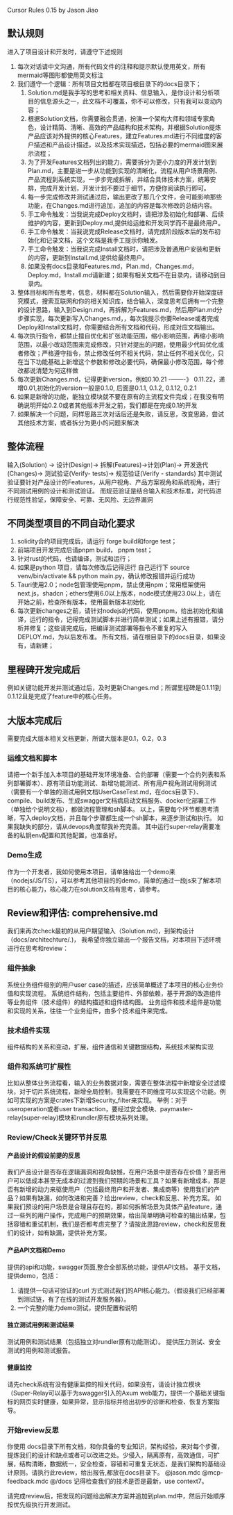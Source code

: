 Cursor Rules 0.15 by Jason Jiao
## 默认规则
进入了项目设计和开发时，请遵守下述规则
1. 每次对话请中文沟通，所有代码文件的注释和提示默认使用英文，所有mermaid等图形都使用英文标注
2. 我们遵守一个逻辑：所有项目文档都在项目根目录下的docs目录下；
	1. Solution.md是我手写的思考和相关资料、信息输入，是你设计和分析项目的信息源头之一，此文档不可覆盖，你不可以修改，只有我可以变动内容；
	2. 根据Solution文档，你需要融会贯通，扮演一个架构大师和领域专家角色，设计精简、清晰、高效的产品结构和技术架构，并根据Solution提炼产品应该对外提供的核心Features，建立Features.md进行不同维度的客户描述和产品设计描述，以及技术实现描述，包括必要的mermaid图来展示流程；
	3. 为了开发Features文档列出的能力，需要拆分为更小力度的开发计划到Plan.md，主要是进一步从功能到实现的清晰化，流程从用户场景用例、产品流程到系统实现，一步步完成拆解，并结合具体技术方案，统筹安排，完成开发计划，开发计划不要过于细节，方便你阅读执行即可。
	4. 每一步完成修改并测试通过后，输出更改了那几个文件，会可能影响那些功能，在Changes.md进行追加，追加的内容是每次修改的总结内容。
	5. 手工命令触发：当我说完成Deploy文档时，请把涉及初始化和部署、后续维护的内容，更新到Deploy.md,提供给运维和开发同学而不是最终用户。
	6. 手工命令触发：当我说完成Release文档时，请完成阶段版本后的发布初始化和记录文档，这个文档是我手工提示你触发。
	7. 手工命令触发：当我说完成Install文档时，请把涉及普通用户安装和更新的内容，更新到Install.md,提供给最终用户。
	8. 如果没有docs目录和Features.md，Plan.md，Changes.md，Deploy.md，Install.md请新建；如果有相关文档不在目录内，请移动到目录内。
3. 整体目标和所有思考，信息，材料都在Solution输入，然后需要你开始深度研究模式，搜索互联网和你的相关知识库，结合输入，深度思考后拥有一个完整的设计思路，输入到Design.md，再拆解为Features.md，然后用Plan.md分步骤实现，每次更新写入Changes.md，，每次我提示你要Release或者完成Deploy和Install文档时，你需要结合所有文档和代码，形成对应文档输出。
4. 每次执行指令，都禁止擅自优化和扩张功能范围，缩小影响范围，再缩小影响范围，以最小改动范围来完成修改，只针对提出的问题，使用最少代码优化或者修改；严格遵守指令，禁止修改任何不相关代码，禁止任何不相关优化，只在当下功能基础上新增这个参数和修改必要代码，确保最小修改范围，每个修改都说清楚为何这样做
5. 每次更新Changes.md，记得更新version，例如0.10.21 -——-》 0.11.22，递增0.01,初始化的version一般是0.1.0, 后面是0.1.1, 0.1.2, 0.1.12, 0.2.1
6. 如果是新增的功能，能独立模块就不要在原有的主流程文件完成；在我没有明确说明开始0.2.0或者其他版本开发之前，我们都是在完成0.1的开发
7. 如果解决一个问题，同样思路三次对话后还是失败，请反思，改变思路，尝试其他技术方案，或者拆分为更小的问题来解决

## 整体流程
输入(Solution) -> 设计(Design)-> 拆解(Features)->计划(Plan)-> 开发迭代(Changes)-> 测试验证(Verify- tests)-> 规范验证(Verify - standards)
其中测试验证要针对产品设计的Features，从用户视角、产品方案视角和系统视角，进行不同测试用例的设计和测试验证。
而规范验证是结合输入和技术标准，对代码进行规范性验证，保障安全、可靠、无风险、无边界漏洞

## 不同类型项目的不同自动化要求
1. solidity合约项目完成后，请运行 forge build和forge test；
2. 前端项目开发完成后请pnpm build， pnpm test；
3. 针对rust的代码，也请编译，测试和运行；
4. 如果是python 项目，请每次修改后记得运行 自己运行下 source venv/bin/activate && python main.py，确认修改报错并运行成功
5. Tauri使用2.0；node包管理使用pnpm，禁止使用npm；常用框架使用next.js，shadcn；ethers使用6.0以上版本，node模式使用23.0以上，请在开始之前，检查所有版本，使用最新版本初始化
6. 每次更新changes之前，请针对nodejs的代码，使用pnpm，给出初始化和编译，运行的指令，记得完成测试脚本并进行简单测试；如果上述有报错，请分析并修复；这些请完成后，把编译测试部署等指令不重复的写入DEPLOY.md，为以后发布准。
所有文档，请在根目录下的docs目录，如果没有，请新建；

## 里程碑开发完成后
例如关键功能开发并测试通过后，及时更新Changes.md；所谓里程碑是0.1.11到0.1.12且是完成了feature中的核心任务。

## 大版本完成后
需要完成大版本相关文档更新，所谓大版本是0.1，0.2，0.3
### 运维文档和脚本
请把一个新手加入本项目的基础开发环境准备、合约部署（需要一个合约列表和系列部署脚本）、原有项目功能测试、新增功能测试、所有用户视角测试用例测试（需要有一个单独的测试用例文档UserCaseTest.md，在docs目录下）、compile、build发布、生成swagger文档病启动文档服务、docker化部署工作（单独给个说明文档），都做流程管理和sh脚本。
以上，需要每个环节都思考清晰，写入deploy文档，并且每个步骤都生成一个sh脚本，来逐步测试和执行。
如果我缺失的部分，请从devops角度帮我补充完善。
其中运行super-relay需要准备的私钥env配置和其他配置，也准备好。

### Demo生成
作为一个开发者，我如何使用本项目，请单独给出一个demo来（nodejs/JS/TS），可以参考其他项目的的demo，简单的通过一段js来了解本项目的核心能力，核心能力在solution文档有思考，请参考。

## Review和评估: comprehensive.md
我们来再次check最初的从用户期望输入（Solution.md)，到架构设计（docs/architechture/*.*)， 我希望你独立输出一个报告文档，对本项目下述环境进行在思考和review：
### 组件抽象
系统业务组件级别的用户user case的描述，应该简单概述了本项目的核心业务价值和实现流程。
系统组件结构，包括主要组件、外部依赖，基于开源的改造组件等业务组件（技术组件）的结构描述和组件结构图。
业务组件和技术组件是功能和实现的关系，往往一个业务组件，由多个技术组件来完成。
### 技术组件实现
组件结构的关系和变动，扩展，组件通信和关键数据结构，系统技术架构实现
### 组件和系统可扩展性
比如从整体业务流程看，输入的业务数据对象，需要在整体流程中新增安全过滤模块，对于切片系统流程，新增全局控制，我需要在不同维度可以实现这个功能。例如可实现的方案是crates下新增Security_filter来实现。
举例：对于useroperation或者user transaction，要经过安全模块、paymaster-relay(super-relay)模块和rundler原有模块系列处理。
### Review/Check关键环节并反思
#### 产品设计的假设前提的反思
我们产品设计是否存在逻辑漏洞和视角缺憾，在用户场景中是否存在价值？是否用户可以低成本甚至无成本的过渡到我们预期的场景和工具？如果有新增成本，那是否有新增的动力来驱使用户（包括最终用户和开发者、集成商等）使用我们的产品？如果有缺漏，如何改进和完善？给出review，check和反思、补充方案。
如果我们预设的用户场景是合理且存在的，那如何拆解场景为具体产品feature，通过一些列的用户操作，完成用户的预期效果，给出简单明确可检查的输出结果，包括容错和重试机制，我们是否都考虑完整了？请按此思路review，check和反思我们的设计，如有缺漏，提供补充方案。
#### 产品API文档和Demo
提供的api和功能，swagger页面,整合全部系统功能，提供API文档。
基于文档，提供demo，包括：
1. 请提供一句话可验证的curl 方式测试我们的API核心能力。（假设我们已经部署到测试链，有了在线的测试开发服务器）。
2. 一个完整的能力demo测试，提供配置和说明
#### 独立测试用例和测试结果
测试用例和测试结果（包括独立对rundler原有功能测试）。
提供压力测试、安全测试的用例和测试报告。

#### 健康监控
请先check系统有没有健康监控的相关代码，如果没有，请设计独立模块（Super-Relay可以基于为swagger引入的Axum web能力，提供一个基础关键指标的网页实时健康，如果异常，显示指标并给出初步的诊断和检查、恢复方案指导。
### 开始review反思
你使用 docs目录下所有文档，和你具备的专业知识，架构经验，来对每个步骤，提炼我们的设计和缺点或者可以改进之处。少侵入，隔离原有，高效通信，可扩展，结构清晰，数据统一，安全检查，容错和可重复无状态，是我们架构的基础设计原则。请执行此review，给出报告,都放在docs目录下。 @jason.mdc @mcp-feedback.mdc @/docs 记得检查我们的技术是否是最新，use context7。

请完成review后，把发现的问题给出解决方案并追加到plan.md中，然后开始顺序按优先级执行开发测试。

